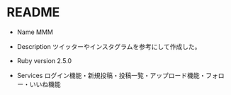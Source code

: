# README

* Name MMM

* Description ツイッターやインスタグラムを参考にして作成した。

* Ruby version 2.5.0

* Services ログイン機能・新規投稿・投稿一覧・アップロード機能・フォロー・いいね機能

